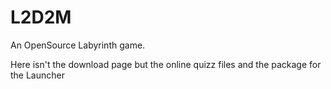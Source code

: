 # L2D2M
An OpenSource Labyrinth game.

Here isn't the download page but the online quizz files and the package for the Launcher
